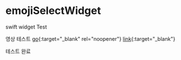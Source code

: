 # emojiSelectWidget
swift widget Test

영상 테스트
[go](https://www.youtube.com/watch?v=wOrkcdeui4U){:target="_blank" rel="noopener"}
[link](https://www.youtube.com/watch?v=wOrkcdeui4U){:target="_blank"}

테스트 완료

